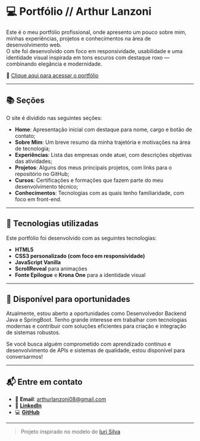 # 💻 Portfólio // Arthur Lanzoni

Este é o meu portfólio profissional, onde apresento um pouco sobre mim, minhas experiências, projetos e conhecimentos na área de desenvolvimento web.  
O site foi desenvolvido com foco em responsividade, usabilidade e uma identidade visual inspirada em tons escuros com destaque roxo — combinando elegância e modernidade.

🔗 [Clique aqui para acessar o portfólio](https://arthurlanzonimacedo.netlify.app/)

---

## 📚 Seções

O site é dividido nas seguintes seções:

- **Home**: Apresentação inicial com destaque para nome, cargo e botão de contato;
- **Sobre Mim**: Um breve resumo da minha trajetória e motivações na área de tecnologia;
- **Experiências**: Lista das empresas onde atuei, com descrições objetivas das atividades;
- **Projetos**: Alguns dos meus principais projetos, com links para o repositório no GitHub;
- **Cursos**: Certificações e formações que fazem parte do meu desenvolvimento técnico;
- **Conhecimentos**: Tecnologias com as quais tenho familiaridade, com foco em front-end.

---

## 💼 Tecnologias utilizadas

Este portfólio foi desenvolvido com as seguintes tecnologias:

- **HTML5**  
- **CSS3 personalizado (com foco em responsividade)**  
- **JavaScript Vanilla**  
- **ScrollReveal** para animações  
- **Fonte Epilogue** e **Krona One** para a identidade visual

---

## 🚀 Disponível para oportunidades

Atualmente, estou aberto a oportunidades como Desenvolvedor Backend Java e SpringBoot.
Tenho grande interesse em trabalhar com tecnologias modernas e contribuir com soluções eficientes para criação e integração de sistemas robustos.

Se você busca alguém comprometido com aprendizado contínuo e desenvolvimento de APIs e sistemas de qualidade, estou disponível para conversarmos!

---

## 📬 Entre em contato

- 📧 **Email**: arthurlanzoni08@gmail.com  
- 💼 [**LinkedIn**](https://www.linkedin.com/in/arthurlanzoni)  
- 💻 [**GitHub**](https://github.com/Lanzoni15)

---

> Projeto inspirado no modelo do [Iuri Silva](https://github.com/iuricode)
